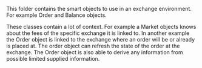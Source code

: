 This folder contains the smart objects to use in an exchange environment. For example Order and Balance objects.

These classes contain a lot of context. For example a Market objects knows about the fees of the specific exchange it is linked to.
In another example the Order object is linked to the exchange where an order will be or already is placed at. The order object
can refresh the state of the order at the exchange. The Order object is also able to derive any information from possible limited supplied information.
